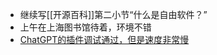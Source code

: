 - 继续写[[开源百科]]第二小节“什么是自由软件？”
- 上午在上海图书馆待着，环境不错
- [ChatGPT的插件调试通过，但是速度非常慢](https://twitter.com/zhuangbiaowei/status/1659447476171182081)